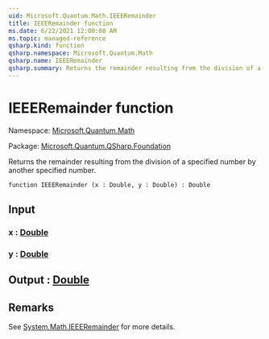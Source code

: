 ```yaml
---
uid: Microsoft.Quantum.Math.IEEERemainder
title: IEEERemainder function
ms.date: 6/22/2021 12:00:00 AM
ms.topic: managed-reference
qsharp.kind: function
qsharp.namespace: Microsoft.Quantum.Math
qsharp.name: IEEERemainder
qsharp.summary: Returns the remainder resulting from the division of a specified number by another specified number.
---
```


# IEEERemainder function

Namespace: [Microsoft.Quantum.Math](xref:Microsoft.Quantum.Math)

Package: [Microsoft.Quantum.QSharp.Foundation](https://nuget.org/packages/Microsoft.Quantum.QSharp.Foundation)


Returns the remainder resulting from the division of a specified number by another specified number.

```qsharp
function IEEERemainder (x : Double, y : Double) : Double
```


## Input

### x : [Double](xref:microsoft.quantum.qsharp.valueliterals#double-literals)




### y : [Double](xref:microsoft.quantum.qsharp.valueliterals#double-literals)





## Output : [Double](xref:microsoft.quantum.qsharp.valueliterals#double-literals)



## Remarks

See [System.Math.IEEERemainder](https://docs.microsoft.com/dotnet/api/system.math.ieeeremainder) for more details.